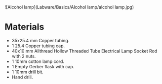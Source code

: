 ![Alcohol lamp](Labware/Basics/Alcohol lamp/alcohol lamp.jpg)


# Materials
* 35x25.4 mm Copper tubing.
* 1 25.4 Copper tubing cap.
* 40x10 mm Allthread Hollow Threaded Tube Electrical Lamp Socket Rod with 2 nuts.
* 1 10mm cotton lamp cord.
* 1 Empty Gerber flask with cap.
* 1 10mm drill bit.
* Hand drill.


